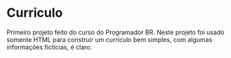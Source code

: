 # Curriculo
Primeiro projeto feito do curso do Programador BR. Neste projeto foi usado somente HTML para construir um currículo bem simples, com algumas informações fictícias, é claro.
